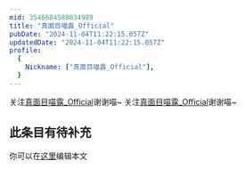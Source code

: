 ```yaml
---
mid: 3546684588034989
title: "真面目喵露_Official"
pubDate: "2024-11-04T11:22:15.057Z"
updatedDate: "2024-11-04T11:22:15.057Z"
profile:
  {
    Nickname: ["真面目喵露_Official"],
  }
---
```


关注[真面目喵露_Official](https://space.bilibili.com/3546684588034989)谢谢喵~ 关注[真面目喵露_Official](https://space.bilibili.com/3546684588034989)谢谢喵~

## 此条目有待补充
你可以在[这里](https://github.com/Yuhanawa/VTuber.ICU-Content/edit/master/v/真面目喵露_Official/index.md)编辑本文
